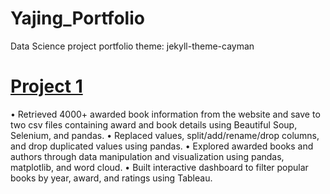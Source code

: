 # Yajing_Portfolio
Data Science project portfolio
theme: jekyll-theme-cayman

# [Project 1]()
•	Retrieved 4000+ awarded book information from the website and save to two csv files containing award and book details using Beautiful Soup, Selenium, and pandas.
•	Replaced values, split/add/rename/drop columns, and drop duplicated values using pandas.
•	Explored awarded books and authors through data manipulation and visualization using pandas, matplotlib, and word cloud.
•	Built interactive dashboard to filter popular books by year, award, and ratings using Tableau.
